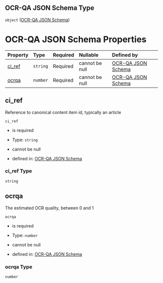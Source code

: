 ## OCR-QA JSON Schema Type

`object` ([OCR-QA JSON Schema](ocr_qa.md))

# OCR-QA JSON Schema Properties

| Property           | Type     | Required | Nullable       | Defined by                                                                                                                                        |
| :----------------- | :------- | :------- | :------------- | :------------------------------------------------------------------------------------------------------------------------------------------------ |
| [ci\_ref](#ci_ref) | `string` | Required | cannot be null | [OCR-QA JSON Schema](ocr_qa-properties-ci_ref.md "https://impresso.github.io/impresso-schemas/json/ocr_qa/ocr_qa.schema.json#/properties/ci_ref") |
| [ocrqa](#ocrqa)    | `number` | Required | cannot be null | [OCR-QA JSON Schema](ocr_qa-properties-ocrqa.md "https://impresso.github.io/impresso-schemas/json/ocr_qa/ocr_qa.schema.json#/properties/ocrqa")   |

## ci\_ref

Reference to canonical content item id, typically an article

`ci_ref`

* is required

* Type: `string`

* cannot be null

* defined in: [OCR-QA JSON Schema](ocr_qa-properties-ci_ref.md "https://impresso.github.io/impresso-schemas/json/ocr_qa/ocr_qa.schema.json#/properties/ci_ref")

### ci\_ref Type

`string`

## ocrqa

The estimated OCR quality, between 0 and 1

`ocrqa`

* is required

* Type: `number`

* cannot be null

* defined in: [OCR-QA JSON Schema](ocr_qa-properties-ocrqa.md "https://impresso.github.io/impresso-schemas/json/ocr_qa/ocr_qa.schema.json#/properties/ocrqa")

### ocrqa Type

`number`
